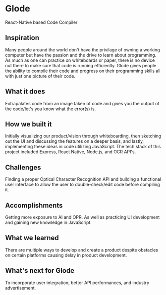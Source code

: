 # Glode
React-Native based Code Compiler

## Inspiration 

Many people around the world don't have the privilage of owning a working computer but have the passion and the drive to learn about programming. As much as one can practice on whiteboards or paper, there is no device out there to make sure that code is running efficiently. Glode gives people the ability to compile their code and progress on their programming skills all with just one picture of their code.

## What it does 

Extrapalates code from an image taken of code and gives you the output of the code/let's you know what the error(s) is.

## How we built it 

Initially visualizing our product/vision through whiteboarding, then sketching out the UI and discussing the features on a deeper basis, and lastly, implementing these ideas in code utilizing JavaScript. The tech stack of this project included Express, React Native, Node.js, and OCR API's. 

## Challenges 

Finding a proper Optical Character Recognition API and building a functional user interface to allow the user to double-check/edit code before compiling it.

## Accomplishments 

Getting more exposure to AI and OPR. As well as practicing UI development and gaining new knowledge in JavaScript.

## What we learned 

There are multiple ways to develop and create a product despite obstacles on certain platforms causing delay in product development.

## What's next for Glode 

To incorporate user integration, better API performances, and industry advertisement.
